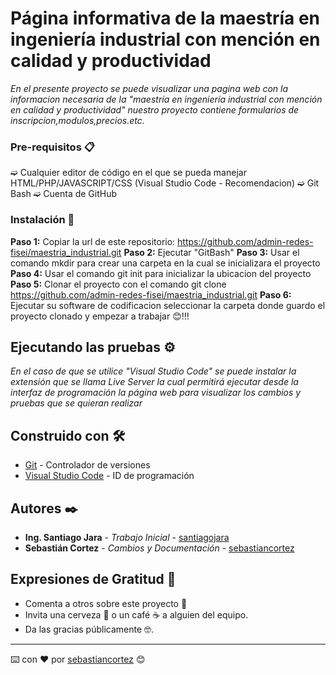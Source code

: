 # Página informativa de la maestría en ingeniería industrial con mención en calidad y productividad

_En el presente proyecto se puede visualizar una pagina web con la informacion necesaria de la "maestría en ingeniería industrial con mención en calidad y productividad" nuestro proyecto contiene formularios de inscripcion,modulos,precios.etc._

### Pre-requisitos 📋

➫ Cualquier editor de código en el que se pueda manejar HTML/PHP/JAVASCRIPT/CSS
(Visual Studio Code - Recomendacion)
➫ Git Bash
➫ Cuenta de GitHub 

### Instalación 🔧

**Paso 1:** Copiar la url de este repositorio: https://github.com/admin-redes-fisei/maestria_industrial.git
**Paso 2:** Ejecutar "GitBash"
**Paso 3:** Usar el comando mkdir <nombre> para crear una carpeta en la cual se inicializara el proyecto
**Paso 4:** Usar el comando git init para inicializar la ubicacion del proyecto
**Paso 5:** Clonar el proyecto con el comando git clone https://github.com/admin-redes-fisei/maestria_industrial.git
**Paso 6:** Ejecutar su software de codificacion seleccionar la carpeta donde guardo el proyecto clonado y empezar a trabajar 😊!!!

## Ejecutando las pruebas ⚙️

_En el caso de que se utilice "Visual Studio Code" se puede instalar la extensión que se llama Live Server la cual permitirá ejecutar desde la interfaz de programación la página web para visualizar los cambios y pruebas que se quieran realizar_

## Construido con 🛠️

* [Git](https://git-scm.com/) - Controlador de versiones
* [Visual Studio Code](https://code.visualstudio.com/) - ID de programación

## Autores ✒️

* **Ing. Santiago Jara** - *Trabajo Inicial* - [santiagojara](https://github.com/santiagojara)
* **Sebastián Cortez** - *Cambios y Documentación* - [sebastiancortez](https://github.com/ESebastianC)

## Expresiones de Gratitud 🎁

* Comenta a otros sobre este proyecto 📢
* Invita una cerveza 🍺 o un café ☕ a alguien del equipo. 
* Da las gracias públicamente 🤓.
---
⌨️ con ❤️ por [sebastiancortez](https://github.com/ESebastianC) 😊
